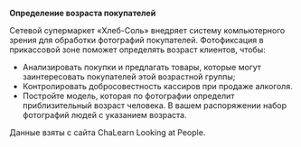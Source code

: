 **Определение возраста покупателей**
 
Сетевой супермаркет «Хлеб-Соль» внедряет систему компьютерного зрения для обработки фотографий покупателей. Фотофиксация в прикассовой зоне поможет определять возраст клиентов, чтобы:  
 - Анализировать покупки и предлагать товары, которые могут заинтересовать покупателей этой возрастной группы;  
 - Контролировать добросовестность кассиров при продаже алкоголя.  
 - Постройте модель, которая по фотографии определит приблизительный возраст человека. В вашем распоряжении набор фотографий людей с указанием возраста.  
 
Данные взяты с сайта ChaLearn Looking at People.
